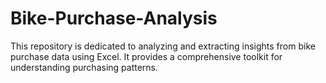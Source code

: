 # Bike-Purchase-Analysis
This repository is dedicated to analyzing and extracting insights from bike purchase data using Excel. It provides a comprehensive toolkit for understanding purchasing patterns.
